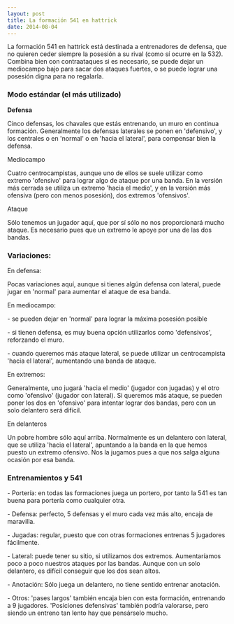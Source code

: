 ```yaml
---
layout: post
title: La formación 541 en hattrick
date: 2014-08-04
---
```


La formación 541 en hattrick está destinada a entrenadores de defensa, que no quieren ceder siempre la posesión a su rival (como sí ocurre en la 532). Combina bien con contraataques si es necesario, se puede dejar un mediocampo bajo para sacar dos ataques fuertes, o se puede lograr una posesión digna para no regalarla.

### Modo estándar (el más utilizado)

**Defensa**

Cinco defensas, los chavales que estás entrenando, un muro en continua formación. Generalmente los defensas laterales se ponen en 'defensivo', y los centrales o en 'normal' o en 'hacia el lateral', para compensar bien la defensa.

Mediocampo

Cuatro centrocampistas, aunque uno de ellos se suele utilizar como extremo 'ofensivo' para lograr algo de ataque por una banda. En la versión más cerrada se utiliza un extremo 'hacia el medio', y en la versión más ofensiva (pero con menos posesión), dos extremos 'ofensivos'.

Ataque

Sólo tenemos un jugador aquí, que por sí sólo no nos proporcionará mucho ataque. Es necesario pues que un extremo le apoye por una de las dos bandas.

### Variaciones:

En defensa:

Pocas variaciones aquí, aunque si tienes algún defensa con lateral, puede jugar en 'normal' para aumentar el ataque de esa banda.

En mediocampo:

\- se pueden dejar en 'normal' para lograr la máxima posesión posible

\- si tienen defensa, es muy buena opción utilizarlos como 'defensivos', reforzando el muro.

\- cuando queremos más ataque lateral, se puede utilizar un centrocampista 'hacia el lateral', aumentando una banda de ataque.

En extremos:

Generalmente, uno jugará 'hacia el medio' (jugador con jugadas) y el otro como 'ofensivo' (jugador con lateral). Si queremos más ataque, se pueden poner los dos en 'ofensivo' para intentar lograr dos bandas, pero con un solo delantero será difícil.

En delanteros

Un pobre hombre sólo aquí arriba. Normalmente es un delantero con lateral, que se utiliza 'hacia el lateral', apuntando a la banda en la que hemos puesto un extremo ofensivo. Nos la jugamos pues a que nos salga alguna ocasión por esa banda.

### Entrenamientos y 541

\- Portería: en todas las formaciones juega un portero, por tanto la 541 es tan buena para portería como cualquier otra.

\- Defensa: perfecto, 5 defensas y el muro cada vez más alto, encaja de maravilla.

\- Jugadas: regular, puesto que con otras formaciones entrenas 5 jugadores fácilmente.

\- Lateral: puede tener su sitio, si utilizamos dos extremos. Aumentaríamos poco a poco nuestros ataques por las bandas. Aunque con un solo delantero, es difícil conseguir que los dos sean altos.

\- Anotación: Sólo juega un delantero, no tiene sentido entrenar anotación.

\- Otros: 'pases largos' también encaja bien con esta formación, entrenando a 9 jugadores. 'Posiciones defensivas' también podría valorarse, pero siendo un entreno tan lento hay que pensárselo mucho.
